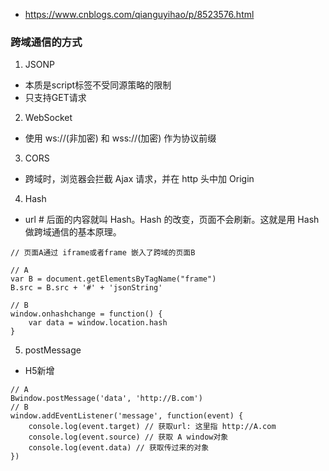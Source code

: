 - https://www.cnblogs.com/qianguyihao/p/8523576.html
### 跨域通信的方式
1. JSONP
- 本质是script标签不受同源策略的限制
- 只支持GET请求
2. WebSocket
- 使用 ws://(非加密) 和 wss://(加密) 作为协议前缀
3. CORS
- 跨域时，浏览器会拦截 Ajax 请求，并在 http 头中加 Origin
4. Hash
- url # 后面的内容就叫 Hash。Hash 的改变，页面不会刷新。这就是用 Hash 做跨域通信的基本原理。
```
// 页面A通过 iframe或者frame 嵌入了跨域的页面B

// A
var B = document.getElementsByTagName("frame")
B.src = B.src + '#' + 'jsonString' 

// B
window.onhashchange = function() {
    var data = window.location.hash
}

```
5. postMessage
- H5新增
```
// A
Bwindow.postMessage('data', 'http://B.com')
// B
window.addEventListener('message', function(event) {
    console.log(event.target) // 获取url: 这里指 http://A.com
    console.log(event.source) // 获取 A window对象
    console.log(event.data) // 获取传过来的对象
})
```